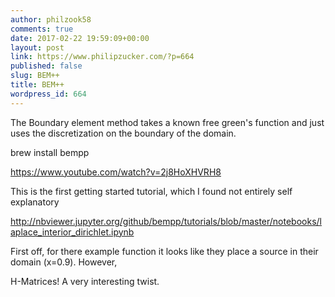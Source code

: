 ```yaml
---
author: philzook58
comments: true
date: 2017-02-22 19:59:09+00:00
layout: post
link: https://www.philipzucker.com/?p=664
published: false
slug: BEM++
title: BEM++
wordpress_id: 664
---
```


The Boundary element method takes a known free green's function and just uses the discretization on the boundary of the domain.

brew install bempp

https://www.youtube.com/watch?v=2j8HoXHVRH8

This is the first getting started tutorial, which I found not entirely self explanatory

http://nbviewer.jupyter.org/github/bempp/tutorials/blob/master/notebooks/laplace_interior_dirichlet.ipynb

First off, for there example function it looks like they place a source in their domain (x=0.9). However,



H-Matrices! A very interesting twist.
